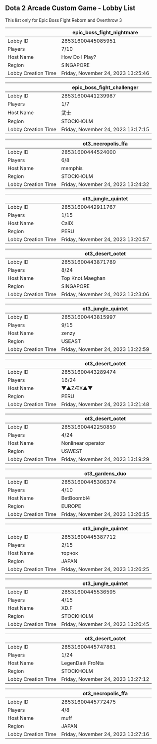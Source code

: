 ## Dota 2 Arcade Custom Game - Lobby List

This list only for Epic Boss Fight Reborn and Overthrow 3

|  | epic_boss_fight_nightmare |
| ------ | ------ |
| Lobby ID | 28531600445085951 |
| Players | 7/10 |
| Host Name | How Do I Play? |
| Region | SINGAPORE |
| Lobby Creation Time | Friday, November 24, 2023 13:25:46 |


|  | epic_boss_fight_challenger |
| ------ | ------ |
| Lobby ID | 28531600441239987 |
| Players | 1/7 |
| Host Name | 武士 |
| Region | STOCKHOLM |
| Lobby Creation Time | Friday, November 24, 2023 13:17:15 |


|  | ot3_necropolis_ffa |
| ------ | ------ |
| Lobby ID | 28531600444524000 |
| Players | 6/8 |
| Host Name | memphis |
| Region | STOCKHOLM |
| Lobby Creation Time | Friday, November 24, 2023 13:24:32 |


|  | ot3_jungle_quintet |
| ------ | ------ |
| Lobby ID | 28531600442911767 |
| Players | 1/15 |
| Host Name | CaliX |
| Region | PERU |
| Lobby Creation Time | Friday, November 24, 2023 13:20:57 |


|  | ot3_desert_octet |
| ------ | ------ |
| Lobby ID | 28531600443871789 |
| Players | 8/24 |
| Host Name | Top Knot.Maeghan |
| Region | SINGAPORE |
| Lobby Creation Time | Friday, November 24, 2023 13:23:06 |


|  | ot3_jungle_quintet |
| ------ | ------ |
| Lobby ID | 28531600443815997 |
| Players | 9/15 |
| Host Name | zenzy |
| Region | USEAST |
| Lobby Creation Time | Friday, November 24, 2023 13:22:59 |


|  | ot3_desert_octet |
| ------ | ------ |
| Lobby ID | 28531600443289474 |
| Players | 16/24 |
| Host Name | ▼▲ZÆX▲▼ |
| Region | PERU |
| Lobby Creation Time | Friday, November 24, 2023 13:21:48 |


|  | ot3_desert_octet |
| ------ | ------ |
| Lobby ID | 28531600442250859 |
| Players | 4/24 |
| Host Name | Nonlinear operator |
| Region | USWEST |
| Lobby Creation Time | Friday, November 24, 2023 13:19:29 |


|  | ot3_gardens_duo |
| ------ | ------ |
| Lobby ID | 28531600445306374 |
| Players | 4/10 |
| Host Name | BetBoombl4 |
| Region | EUROPE |
| Lobby Creation Time | Friday, November 24, 2023 13:26:15 |


|  | ot3_jungle_quintet |
| ------ | ------ |
| Lobby ID | 28531600445387712 |
| Players | 2/15 |
| Host Name | торчок |
| Region | JAPAN |
| Lobby Creation Time | Friday, November 24, 2023 13:26:25 |


|  | ot3_jungle_quintet |
| ------ | ------ |
| Lobby ID | 28531600445536595 |
| Players | 4/15 |
| Host Name | XD.F |
| Region | STOCKHOLM |
| Lobby Creation Time | Friday, November 24, 2023 13:26:45 |


|  | ot3_desert_octet |
| ------ | ------ |
| Lobby ID | 28531600445747861 |
| Players | 1/24 |
| Host Name | LegenDa♔ FroNta |
| Region | STOCKHOLM |
| Lobby Creation Time | Friday, November 24, 2023 13:27:12 |


|  | ot3_necropolis_ffa |
| ------ | ------ |
| Lobby ID | 28531600445772475 |
| Players | 4/8 |
| Host Name | muff |
| Region | JAPAN |
| Lobby Creation Time | Friday, November 24, 2023 13:27:16 |


